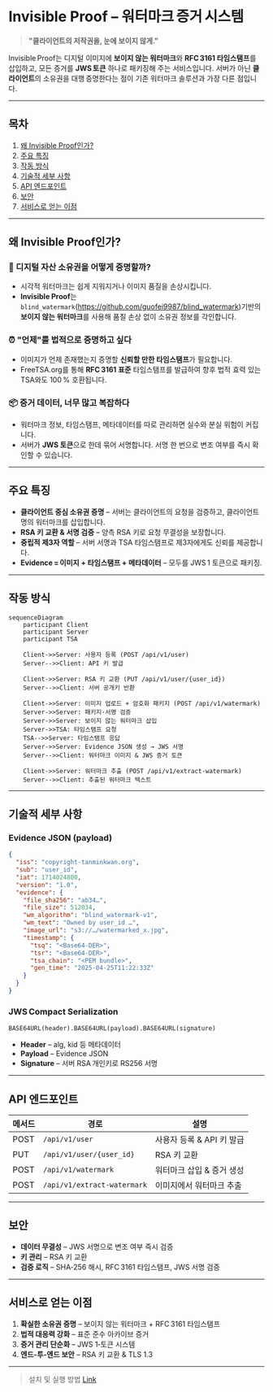 # Invisible Proof – 워터마크 증거 시스템

> **"클라이언트의 저작권을, 눈에 보이지 않게."**

Invisible Proof는 디지털 이미지에 **보이지 않는 워터마크**와 **RFC 3161 타임스탬프**를 삽입하고, 모든 증거를 **JWS 토큰** 하나로 패키징해 주는 서비스입니다. 서버가 아닌 **클라이언트**의 소유권을 대행 증명한다는 점이 기존 워터마크 솔루션과 가장 다른 점입니다.

---

## 목차
1. [왜 Invisible Proof인가?](#왜-invisible-proof인가)
2. [주요 특징](#주요-특징)
3. [작동 방식](#작동-방식)
4. [기술적 세부 사항](#기술적-세부-사항)
5. [API 엔드포인트](#api-엔드포인트)
6. [보안](#보안)
7. [서비스로 얻는 이점](#서비스로-얻는-이점)

---

## 왜 Invisible Proof인가?

### 📸 디지털 자산 소유권을 어떻게 증명할까?
- 시각적 워터마크는 쉽게 지워지거나 이미지 품질을 손상시킵니다.
- **Invisible Proof**는 `blind_watermark`(https://github.com/guofei9987/blind_watermark)기반의 **보이지 않는 워터마크**를 사용해 품질 손상 없이 소유권 정보를 각인합니다.

### ⏰ "언제"를 법적으로 증명하고 싶다
- 이미지가 언제 존재했는지 증명할 **신뢰할 만한 타임스탬프**가 필요합니다.
- FreeTSA.org를 통해 **RFC 3161 표준** 타임스탬프를 발급하여 향후 법적 효력 있는 TSA와도 100 % 호환됩니다.

### 📦 증거 데이터, 너무 많고 복잡하다
- 워터마크 정보, 타임스탬프, 메타데이터를 따로 관리하면 실수와 분실 위험이 커집니다.
- 서버가 **JWS 토큰**으로 한데 묶어 서명합니다. 서명 한 번으로 변조 여부를 즉시 확인할 수 있습니다.

---

## 주요 특징
- **클라이언트 중심 소유권 증명** – 서버는 클라이언트의 요청을 검증하고, 클라이언트 명의 워터마크를 삽입합니다.
- **RSA 키 교환 & 서명 검증** – 양측 RSA 키로 요청 무결성을 보장합니다.
- **중립적 제3자 역할** – 서버 서명과 TSA 타임스탬프로 제3자에게도 신뢰를 제공합니다.
- **Evidence = 이미지 + 타임스탬프 + 메타데이터** – 모두를 JWS 1 토큰으로 패키징.

---

## 작동 방식

```mermaid
sequenceDiagram
    participant Client
    participant Server
    participant TSA

    Client->>Server: 사용자 등록 (POST /api/v1/user)
    Server-->>Client: API 키 발급

    Client->>Server: RSA 키 교환 (PUT /api/v1/user/{user_id})
    Server-->>Client: 서버 공개키 반환

    Client->>Server: 이미지 업로드 + 암호화 패키지 (POST /api/v1/watermark)
    Server->>Server: 패키지·서명 검증
    Server->>Server: 보이지 않는 워터마크 삽입
    Server->>TSA: 타임스탬프 요청
    TSA-->>Server: 타임스탬프 응답
    Server->>Server: Evidence JSON 생성 → JWS 서명
    Server-->>Client: 워터마크 이미지 & JWS 증거 토큰

    Client->>Server: 워터마크 추출 (POST /api/v1/extract-watermark)
    Server-->>Client: 추출된 워터마크 텍스트
```

---

## 기술적 세부 사항

### Evidence JSON (payload)
```json
{
  "iss": "copyright-tanminkwan.org",
  "sub": "user_id",
  "iat": 1714024800,
  "version": "1.0",
  "evidence": {
    "file_sha256": "ab34…",
    "file_size": 512034,
    "wm_algorithm": "blind_watermark-v1",
    "wm_text": "Owned by user_id …",
    "image_url": "s3://…/watermarked_x.jpg",
    "timestamp": {
      "tsq": "<Base64-DER>",
      "tsr": "<Base64-DER>",
      "tsa_chain": "<PEM bundle>",
      "gen_time": "2025-04-25T11:22:33Z"
    }
  }
}
```

### JWS Compact Serialization
```
BASE64URL(header).BASE64URL(payload).BASE64URL(signature)
```

- **Header** – alg, kid 등 메타데이터
- **Payload** – Evidence JSON
- **Signature** – 서버 RSA 개인키로 RS256 서명

---

## API 엔드포인트

| 메서드 | 경로 | 설명 |
| --- | --- | --- |
| POST | `/api/v1/user` | 사용자 등록 & API 키 발급 |
| PUT | `/api/v1/user/{user_id}` | RSA 키 교환 |
| POST | `/api/v1/watermark` | 워터마크 삽입 & 증거 생성 |
| POST | `/api/v1/extract-watermark` | 이미지에서 워터마크 추출 |

---

## 보안
- **데이터 무결성** – JWS 서명으로 변조 여부 즉시 검증
- **키 관리** – RSA 키 교환
- **검증 로직** – SHA‑256 해시, RFC 3161 타임스탬프, JWS 서명 검증

---

## 서비스로 얻는 이점
1. **확실한 소유권 증명** – 보이지 않는 워터마크 + RFC 3161 타임스탬프
2. **법적 대응력 강화** – 표준 준수 아카이브 증거
3. **증거 관리 단순화** – JWS 1‑토큰 시스템
4. **엔드‑투‑엔드 보안** – RSA 키 교환 & TLS 1.3

---

> 설치 및 실행 방법 [Link](./installation_n_run.md)

